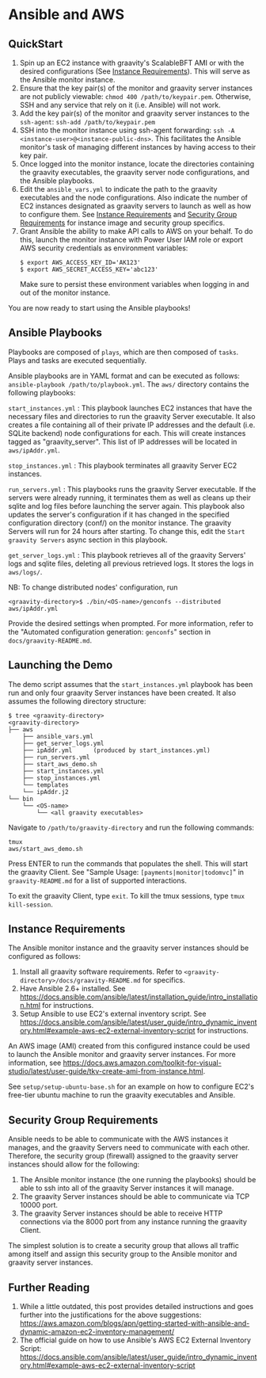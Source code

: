 # Ansible and AWS

## QuickStart
1. Spin up an EC2 instance with graavity's ScalableBFT AMI or with the desired configurations
   (See [Instance Requirements](#instance-requirements)). This will serve as the Ansible monitor instance.
2. Ensure that the key pair(s) of the monitor and graavity server instances are not publicly
   viewable: `chmod 400 /path/to/keypair.pem`. Otherwise, SSH and any service that rely on it (i.e. Ansible)
   will not work.
3. Add the key pair(s) of the monitor and graavity server instances to the `ssh-agent`:
   `ssh-add /path/to/keypair.pem`
4. SSH into the monitor instance using ssh-agent forwarding: `ssh -A <instance-user>@<instance-public-dns>`.
   This facilitates the Ansible monitor's task of managing different instances by having access to their key pair.
5. Once logged into the monitor instance, locate the directories containing the graavity executables,
   the graavity server node configurations, and the Ansible playbooks.
6. Edit the `ansible_vars.yml` to indicate the path to the graavity executables and the node configurations.
   Also indicate the number of EC2 instances designated as graavity servers to launch as well as how to configure
   them. See [Instance Requirements](#instance-requirements) and [Security Group Requirements](#security-group-requirements) for instance image
   and security group specifics.
7. Grant Ansible the ability to make API calls to AWS on your behalf. To do this, launch the monitor instance with
   Power User IAM role or export AWS security credentials as environment variables:
   ```
   $ export AWS_ACCESS_KEY_ID='AK123'
   $ export AWS_SECRET_ACCESS_KEY='abc123'
   ```
   Make sure to persist these environment variables when logging in and out of the monitor instance.

You are now ready to start using the Ansible playbooks!

## Ansible Playbooks
Playbooks are composed of `plays`, which are then composed of `tasks`. Plays
and tasks are executed sequentially.

Ansible playbooks are in YAML format and can be executed as follows:
`ansible-playbook /path/to/playbook.yml`. The `aws/` directory contains the
following playbooks:

`start_instances.yml` : This playbook launches EC2 instances that have the
                        necessary files and directories to run the graavity
                        Server executable. It also creates a file containing
                        all of their private IP addresses and the default
                        (i.e. SQLite backend) node configurations for each.
                        This will create instances tagged as "graavity_server".
                        This list of IP addresses will be located in
                        `aws/ipAddr.yml`.

`stop_instances.yml` : This playbook terminates all graavity Server EC2
                       instances.

`run_servers.yml` : This playbooks runs the graavity Server executable. If the
                    servers were already running, it terminates them as well
                    as cleans up their sqlite and log files before launching
                    the server again. This playbook also updates the server's
                    configuration if it has changed in the specified
                    configuration directory (conf/) on the monitor instance.
                    The graavity Servers will run for 24 hours after starting.
                    To change this, edit the `Start graavity Servers` async
                    section in this playbook.

`get_server_logs.yml` : This playbook retrieves all of the graavity Servers' logs
                        and sqlite files, deleting all previous retrieved logs.
                        It stores the logs in `aws/logs/`.

NB: To change distributed nodes' configuration, run
```
<graavity-directory>$ ./bin/<OS-name>/genconfs --distributed aws/ipAddr.yml
```
Provide the desired settings when prompted. For more information, refer to the
"Automated configuration generation: `genconfs`" section in `docs/graavity-README.md`.

## Launching the Demo
The demo script assumes that the `start_instances.yml` playbook has been run and only
four graavity Server instances have been created. It also assumes the following directory structure:
```
$ tree <graavity-directory>
<graavity-directory>
├── aws
    ├── ansible_vars.yml
    ├── get_server_logs.yml
    ├── ipAddr.yml		(produced by start_instances.yml)
    ├── run_servers.yml
    ├── start_aws_demo.sh
    ├── start_instances.yml
    ├── stop_instances.yml
    └── templates
	└── ipAddr.j2
└── bin
    └── <OS-name>
        └── <all graavity executables>
```

Navigate to `/path/to/graavity-directory` and run the following commands:
```
tmux
aws/start_aws_demo.sh
```
Press ENTER to run the commands that populates the shell. This will start the graavity Client.
See "Sample Usage: `[payments|monitor|todomvc]`" in `graavity-README.md` for a list of supported interactions.

To exit the graavity Client, type `exit`. To kill the tmux sessions, type `tmux kill-session`.

## Instance Requirements
The Ansible monitor instance and the graavity server instances should be configured as follows:
1. Install all graavity software requirements. Refer to `<graavity-directory>/docs/graavity-README.md` for specifics.
2. Have Ansible 2.6+ installed.
   See <https://docs.ansible.com/ansible/latest/installation_guide/intro_installation.html> for instructions.
3. Setup Ansible to use EC2's external inventory script.
   See <https://docs.ansible.com/ansible/latest/user_guide/intro_dynamic_inventory.html#example-aws-ec2-external-inventory-script> for instructions.

An AWS image (AMI) created from this configured instance could be used to launch the Ansible monitor and graavity server
instances. For more information, see <https://docs.aws.amazon.com/toolkit-for-visual-studio/latest/user-guide/tkv-create-ami-from-instance.html>.

See `setup/setup-ubuntu-base.sh` for an example on how to configure EC2's free-tier ubuntu machine to run
the graavity executables and Ansible.


## Security Group Requirements
Ansible needs to be able to communicate with the AWS instances it manages, and the graavity Servers need to communicate
with each other. Therefore, the security group (firewall) assigned to the graavity server instances
should allow for the following:
1. The Ansible monitor instance (the one running the playbooks) should be able to ssh into
   all of the graavity Server instances it will manage.
2. The graavity Server instances should be able to communicate via TCP 10000 port.
3. The graavity Server instances should be able to receive HTTP connections via the 8000 port from
   any instance running the graavity Client.

The simplest solution is to create a security group that allows all traffic among itself and assign this security
group to the Ansible monitor and graavity server instances.

## Further Reading
1. While a little outdated, this post provides detailed instructions and goes further into the justifications for the
   above suggestions: <https://aws.amazon.com/blogs/apn/getting-started-with-ansible-and-dynamic-amazon-ec2-inventory-management/>
2. The official guide on how to use Ansible's AWS EC2 External Inventory Script:
   <https://docs.ansible.com/ansible/latest/user_guide/intro_dynamic_inventory.html#example-aws-ec2-external-inventory-script>
